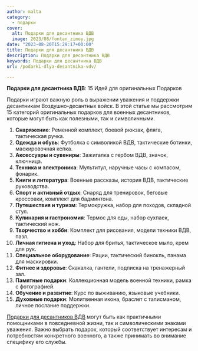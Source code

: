 ```yaml
---
author: malta
category:
  - подарки
cover:
  alt: Подарки для десантника ВДВ
  image: 2023/08/fontan_zimoy.jpg
date: "2023-08-20T15:29:17+00:00"
title: Подарки для десантника ВДВ
description: Подарки для десантника ВДВ
keywords: Подарки для десантника ВДВ
url: /podarki-dlya-desantnika-vdv/

---
```

**Подарки для десантника ВДВ**: 15 Идей для оригинальных Подарков

Подарки играют важную роль в выражении уважения и поддержки десантникам Воздушно-десантных войск. В этой статье мы рассмотрим 15 категорий оригинальных подарков для военных десантников, которые могут быть как полезными, так и символичными.

1. **Снаряжение**: Ременной комплект, боевой рюкзак, фляга, тактическая ручка.
1. **Одежда и обувь**: Футболка с символикой ВДВ, тактические ботинки, маскировочная кепка.
1. **Аксессуары и сувениры**: Зажигалка с гербом ВДВ, значок, ключница.
1. **Техника и электроника**: Мультитул, наручные часы с компасом, фонарик.
1. **Книги и литература**: Военные рассказы, история ВДВ, тактические руководства.
1. **Спорт и активный отдых**: Снаряд для тренировок, беговые кроссовки, комплект для бадминтона.
1. **Путешествия и туризм**: Термокружка, набор для походов, складной стул.
1. **Кулинария и гастрономия**: Термос для еды, набор сухпаек, тактический нож.
1. **Творчество и хобби**: Комплект для рисования, модели техники ВДВ, пазл.
1. **Личная гигиена и уход**: Набор для бритья, тактическое мыло, крем для рук.
1. **Специальное оборудование**: Рации, тактический бинокль, панама для маскировки.
1. **Фитнес и здоровье**: Скакалка, гантели, подписка на тренажерный зал.
1. **Памятные подарки**: Коллекционная модель военной техники, рамка с фотографией.
1. **Обучение и развитие**: Курс по выживанию, языковые учебники.
1. **Духовные подарки**: Молитвенная икона, браслет с талисманом, личное послание поддержки.

[Подарки для десантников ВДВ](https://www.100suvenirov.ru/holidays/den-vozdushno-desantnyh-voysk-den-vdv-/) могут быть как практичными помощниками в повседневной жизни, так и символическими знаками уважения. Важно выбрать подарок, который соответствует интересам и потребностям конкретного военного, а также принимать во внимание специфику его службы.
